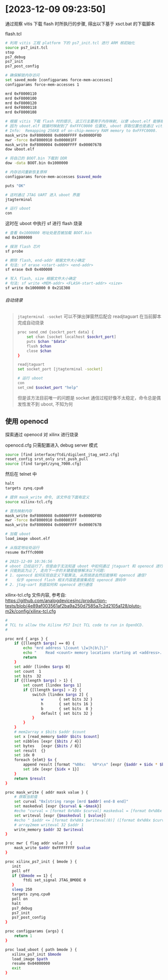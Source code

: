 

# [2023-12-09 09:23:50]

通过观察 vitis 下载 flash 时所执行的步骤, 得出以下基于 xsct.bat 的下载脚本

flash.tcl

```sh
# 利用 vitis 工程 platform 下的 ps7_init.tcl 进行 ARM 核初始化
source ps7_init.tcl
stop
ps7_debug
ps7_init
ps7_post_config

# 确保解锁内存访问
set saved_mode [configparams force-mem-accesses]                  
configparams force-mem-accesses 1 

mrd 0xF8000110
mrd 0xF8000100
mrd 0xF8000120
mrd 0xF8000118
mrd 0xF8000108

# 根据 vitis 下载 flash 时的提示, 这三行主要用于内存映射, 以便 uboot.elf 能够顺利下载
# 因为 uboot.elf 链接时映射到了 0xFFFC0000 位置处, uboot 获取位置也是通过 vitis 提示中得知
# Info:  Remapping 256KB of on-chip-memory RAM memory to 0xFFFC0000.
mask_write 0xF8000008 0x0000FFFF 0x0000DF0D
mwr -force 0xF8000910 0x000001FF
mask_write 0xF8000004 0x0000FFFF 0x0000767B
dow uboot.elf

# 将自己的 BOOT.bin 下载到 DDR
dow -data BOOT.bin 0x1000000

# 内存访问重新恢复原样
configparams force-mem-accesses $saved_mode

puts "OK"

# 这时通过 JTAG UART 进入 uboot 界面
jtagterminal

# 运行 uboot
con
```

这时在 uboot 中执行 sf 进行 flash 烧录

```sh
# 查看 0x1000000 地址处是否被加载 BOOT.bin
md 0x1000000

# 探测 flash 芯片
sf probe

# 擦除 flash, end-addr 根据文件大小确定
# 句法: sf erase <start-addr> <end-addr>
sf erase 0x0 0x400000

# 写入 flash, size 根据文件大小确定
# 句法: sf write <MEM-addr> <FLASH-start-addr> <size>
sf write 0x1000000 0 0x21E308
```

###### 自动烧录

> `jtagterminal -socket` 可以不弹出弹窗然后配合 readjtaguart 在当前脚本完成自动烧录
> ```sh 
> proc send_cmd {sockrt_port data} {
>     set chan [socket localhost $sockrt_port]
>     puts $chan "$data"
>     flush $chan
>     close $chan
> }
> 
> readjtaguart 
> set socket_port [jtagterminal -socket]
> 
> # 运行 uboot
> con
> set_cmd $socket_port "help"
> ```
>
> 但是该方法目前唯一的问题是 socket 通信过程好像不太稳定，命令总是偶发性发不到 uboot, 不知为何


## 使用 openocd 

探索通过 openocd 对 xilinx 进行烧录

openocd.cfg 只需配置进入 debug server 模式

```sh
source [find interface/ftdi/digilent_jtag_smt2.cfg]
reset_config srst_only srst_push_pull
source [find target/zynq_7000.cfg]
```

然后在 telnet 中

```sh
halt
targets zynq.cpu0

# 提供 mask_write 命令, 该文件在下面有定义
source xilinx-tcl.cfg

# 首先映射内存
mask_write 0xF8000008 0x0000FFFF 0x0000DF0D
mwr -force 0xF8000910 0x000001FF
mask_write 0xF8000004 0x0000FFFF 0x0000767B

# 加载 uboot
load_image uboot.elf

# 从指定地址处运行
resume 0xfffc0000

# 2023-12-09 10:36:56
# uboot 已经运行了，但是由于无法知道 uboot 中如何通过 jtaguart 和 openocd 进行通信
# 只能到此为止了, 走向下一步的关键是能够解决以下问题:
# 1. openocd 如何实现自定义下载算法, 从而烧进去然后能够和 openocd 通信? 
#    似乎 openocd flash 相关内容是直接集成在 openocd 源码中
# 2. jtag-uart 到底如何和 openocd 进行通信
```

xilinx-tcl.cfg 文件内容, 参考自: 
https://github.com/analogdevicesinc/production-tests/blob/4e89af003561af2ba9a250d7585a7c2d2105a128/pluto-m2k/config/xilinx-tcl.cfg

```sh
#
# TCL to allow the Xilinx PS7 Init TCL code to run in OpenOCD.
#

proc mrd { args } {
    if {[llength $args] == 0} {
        echo "mrd address \[count \[w|h|b\]\]"
        echo "    Read <count> memory locations starting at <address>.  Defaults to one word."
        return
    }
    set addr [lindex $args 0]
    set count  1
    set bits  32
    if {[llength $args] > 1} {
        set count [lindex $args 1]
        if {[llength $args] > 2} {
            switch [lindex $args 2] {
                w       { set bits 32 }
                h       { set bits 16 }
                b       { set bits  8 }
                default { set bits 32 }
            }
        }
    }
    # mem2array x $bits $addr $count
    set x [read_memory $addr $bits $count]
    set nibbles [expr {$bits / 4}]
    set bytes   [expr {$bits / 8}]
    set result  {}
    set idx 0
    foreach {elmt} $x {
        append result [format "%08x:   %0*x\n" [expr {$addr + $idx * $bytes}] $nibbles $elmt]
        set idx [expr {$idx + 1}]
    }
    return $result
}

proc mask_write { addr mask value } {
    # 获取当前值
    set curval "0x[string range [mrd $addr] end-8 end]"
    set maskedval [expr {$curval & ~$mask}]
    #echo "curval = [format 0x%08x $curval] maskedval = [format 0x%08x $maskedval]"
    set writeval [expr {$maskedval | $value}]
    #echo " $addr <= [format 0x%08x $writeval(0)] ([format 0x%08x $curval]: [format 0x%08x $mask]/[format 0x%08x $value])"
    # array2mem writeval 32 $addr 1
    write_memory $addr 32 $writeval
}

proc mwr { flag addr value } {
    mask_write $addr 0xFFFFFFFF $value
}

proc xilinx_ps7_init { bmode } {
   init
   poll off
   if {$bmode == 1} {
        ftdi set_signal JTAG_BMODE 0
   }
   sleep 250
   targets zynq.cpu0
   poll on
   halt
   ps7_debug
   ps7_init
   ps7_post_config
}

proc configparams {args} {
    return 1
}

proc load_uboot { path bmode } {
   xilinx_ps7_init $bmode
   load_image $path
   resume 0x04000000
   exit
}
```

